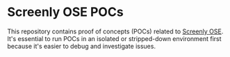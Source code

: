 # Screenly OSE POCs

This repository contains proof of concepts (POCs) related to
[Screenly OSE](https://github.com/Screenly/screenly-ose/). It's
essential to run POCs in an isolated or stripped-down environment
first because it's easier to debug and investigate issues.
